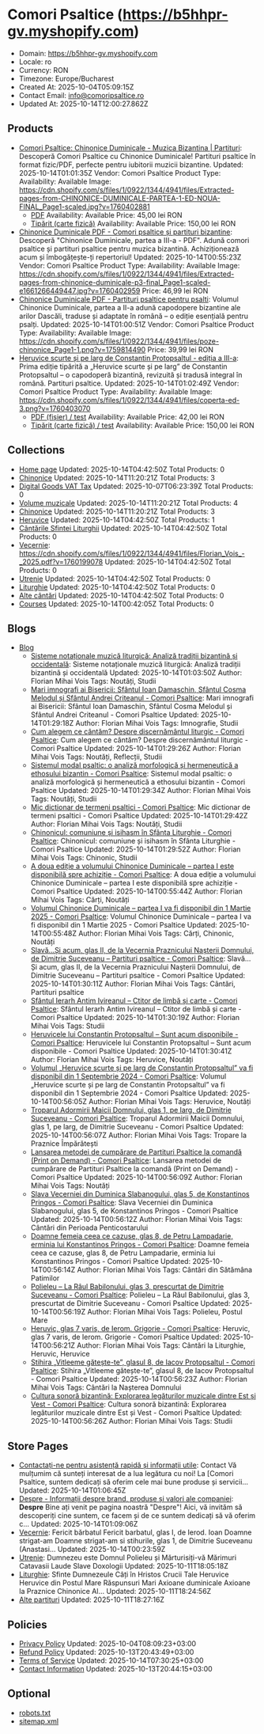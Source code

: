 # Comori Psaltice (https://b5hhpr-gv.myshopify.com)

- Domain: https://b5hhpr-gv.myshopify.com
- Locale: ro
- Currency: RON
- Timezone: Europe/Bucharest
- Created At: 2025-10-04T05:09:15Z
- Contact Email: info@comoripsaltice.ro
- Updated At: 2025-10-14T12:00:27.862Z

## Products

- [Comori Psaltice: Chinonice Duminicale - Muzica Bizantina | Partituri](https://b5hhpr-gv.myshopify.com/products/chinonice-duminicale-partea-i): Descoperă Comori Psaltice cu Chinonice Duminicale! Partituri psaltice în format fizic/PDF, perfecte pentru iubitorii muzicii bizantine.
  Updated: 2025-10-14T01:01:35Z
  Vendor: Comori Psaltice
  Product Type: 
  Availability: Available
  Image: https://cdn.shopify.com/s/files/1/0922/1344/4941/files/Extracted-pages-from-CHINONICE-DUMINICALE-PARTEA-1-ED-NOUA-FINAL_Page1-scaled.jpg?v=1760402881
  - [PDF](https://b5hhpr-gv.myshopify.com/products/chinonice-duminicale-partea-i?variant=52564064141645)
    Availability: Available
    Price: 45,00 lei RON
  - [Tipărit (carte fizică)](https://b5hhpr-gv.myshopify.com/products/chinonice-duminicale-partea-i?variant=52564073873741)
    Availability: Available
    Price: 150,00 lei RON
- [Chinonice Duminicale PDF - Comori psaltice și partituri bizantine](https://b5hhpr-gv.myshopify.com/products/chinonice-duminicale-partea-a-iii-a-pdf): Descoperă "Chinonice Duminicale, partea a III-a - PDF". Adună comori psaltice și partituri psaltice pentru muzica bizantină. Achiziționează acum și îmbogățește-ți repertoriul!
  Updated: 2025-10-14T00:55:23Z
  Vendor: Comori Psaltice
  Product Type: 
  Availability: Available
  Image: https://cdn.shopify.com/s/files/1/0922/1344/4941/files/Extracted-pages-from-chinonice-duminicale-p3-final_Page1-scaled-e1661266449447.jpg?v=1760402959
  Price: 46,99 lei RON
- [Chinonice Duminicale PDF - Partituri psaltice pentru psalti](https://b5hhpr-gv.myshopify.com/products/chinonice-duminicale-partea-a-ii-a): Volumul Chinonice Duminicale, partea a II-a adună capodopere bizantine ale arilor Dascăli, traduse și adaptate în română – o ediție esențială pentru psalți.
  Updated: 2025-10-14T01:00:51Z
  Vendor: Comori Psaltice
  Product Type: 
  Availability: Available
  Image: https://cdn.shopify.com/s/files/1/0922/1344/4941/files/poze-chinonice_Page1-1.png?v=1759814490
  Price: 39,99 lei RON
- [Heruvice scurte și pe larg de Constantin Protopsaltul - ediția a III-a](https://b5hhpr-gv.myshopify.com/products/heruvice-scurte-si-pe-larg-de-constantin-protopsaltul): Prima ediție tipărită a „Heruvice scurte și pe larg” de Constantin Protopsaltul – o capodoperă bizantină, revizuită și tradusă integral în română. Partituri psaltice.
  Updated: 2025-10-14T01:02:49Z
  Vendor: Comori Psaltice
  Product Type: 
  Availability: Available
  Image: https://cdn.shopify.com/s/files/1/0922/1344/4941/files/coperta-ed-3.png?v=1760403070
  - [PDF (fișier) / test](https://b5hhpr-gv.myshopify.com/products/heruvice-scurte-si-pe-larg-de-constantin-protopsaltul?variant=52538748436813)
    Availability: Available
    Price: 42,00 lei RON
  - [Tipărit (carte fizică) / test](https://b5hhpr-gv.myshopify.com/products/heruvice-scurte-si-pe-larg-de-constantin-protopsaltul?variant=52538748469581)
    Availability: Available
    Price: 150,00 lei RON

## Collections

- [Home page](https://b5hhpr-gv.myshopify.com/collections/frontpage)
  Updated: 2025-10-14T04:42:50Z
  Total Products: 0
- [Chinonice](https://b5hhpr-gv.myshopify.com/collections/chinonice)
  Updated: 2025-10-14T11:20:21Z
  Total Products: 3
- [Digital Goods VAT Tax](https://b5hhpr-gv.myshopify.com/collections/digital-goods-vat-tax)
  Updated: 2025-10-07T06:23:39Z
  Total Products: 0
- [Volume muzicale](https://b5hhpr-gv.myshopify.com/collections/volume-muzicale)
  Updated: 2025-10-14T11:20:21Z
  Total Products: 4
- [Chinonice](https://b5hhpr-gv.myshopify.com/collections/chinonice-1)
  Updated: 2025-10-14T11:20:21Z
  Total Products: 3
- [Heruvice](https://b5hhpr-gv.myshopify.com/collections/heruvice-1)
  Updated: 2025-10-14T04:42:50Z
  Total Products: 1
- [Cântările Sfintei Liturghii](https://b5hhpr-gv.myshopify.com/collections/cantarile-sfintei-liturghii)
  Updated: 2025-10-14T04:42:50Z
  Total Products: 0
- [Vecernie](https://b5hhpr-gv.myshopify.com/collections/vecernie): https://cdn.shopify.com/s/files/1/0922/1344/4941/files/Florian_Vois_-_2025.pdf?v=1760199078
  Updated: 2025-10-14T04:42:50Z
  Total Products: 0
- [Utrenie](https://b5hhpr-gv.myshopify.com/collections/utrenie)
  Updated: 2025-10-14T04:42:50Z
  Total Products: 0
- [Liturghie](https://b5hhpr-gv.myshopify.com/collections/liturghie)
  Updated: 2025-10-14T04:42:50Z
  Total Products: 0
- [Alte cântări](https://b5hhpr-gv.myshopify.com/collections/alte-cantari)
  Updated: 2025-10-14T04:42:50Z
  Total Products: 0
- [Courses](https://b5hhpr-gv.myshopify.com/collections/courses)
  Updated: 2025-10-14T00:42:05Z
  Total Products: 0

## Blogs

- [Blog](https://b5hhpr-gv.myshopify.com/blogs/news)
  - [Sisteme notaționale muzică liturgică: Analiză tradiții bizantină și occidentală](https://b5hhpr-gv.myshopify.com/blogs/news/sisteme-notationale-in-muzica-liturgica-o-analiza-comparativa-intre-traditiile-bizantina-si-occidentala): Sisteme notaționale muzică liturgică: Analiză tradiții bizantină și occidentală
    Updated: 2025-10-14T01:03:50Z
    Author: Florian Mihai Vois
    Tags: Noutăți, Studii
  - [Mari imnografi ai Bisericii: Sfântul Ioan Damaschin, Sfântul Cosma Melodul și Sfântul Andrei Criteanul - Comori Psaltice](https://b5hhpr-gv.myshopify.com/blogs/news/mari-imnografi-ai-bisericii-sfantul-ioan-damaschin-sfantul-cosma-melodul-și-sfantul-andrei-criteanul): Mari imnografi ai Bisericii: Sfântul Ioan Damaschin, Sfântul Cosma Melodul și Sfântul Andrei Criteanul - Comori Psaltice
    Updated: 2025-10-14T01:29:18Z
    Author: Florian Mihai Vois
    Tags: Imnografie, Studii
  - [Cum alegem ce cântăm? Despre discernământul liturgic - Comori Psaltice](https://b5hhpr-gv.myshopify.com/blogs/news/cum-alegem-ce-cantam-despre-discernamantul-liturgic): Cum alegem ce cântăm? Despre discernământul liturgic - Comori Psaltice
    Updated: 2025-10-14T01:29:26Z
    Author: Florian Mihai Vois
    Tags: Noutăți, Reflecții, Studii
  - [Sistemul modal psaltic: o analiză morfologică și hermeneutică a ethosului bizantin - Comori Psaltice](https://b5hhpr-gv.myshopify.com/blogs/news/sistemul-modal-psaltic-o-analiza-morfologica-și-hermeneutica-a-ethosului-bizantin): Sistemul modal psaltic: o analiză morfologică și hermeneutică a ethosului bizantin - Comori Psaltice
    Updated: 2025-10-14T01:29:34Z
    Author: Florian Mihai Vois
    Tags: Noutăți, Studii
  - [Mic dictionar de termeni psaltici - Comori Psaltice](https://b5hhpr-gv.myshopify.com/blogs/news/mic-dictionar-de-termeni-psaltici): Mic dictionar de termeni psaltici - Comori Psaltice
    Updated: 2025-10-14T01:29:42Z
    Author: Florian Mihai Vois
    Tags: Noutăți, Studii
  - [Chinonicul: comuniune și isihasm în Sfânta Liturghie - Comori Psaltice](https://b5hhpr-gv.myshopify.com/blogs/news/chinonicul-comuniune-și-isihasm-in-sfanta-liturghie): Chinonicul: comuniune și isihasm în Sfânta Liturghie - Comori Psaltice
    Updated: 2025-10-14T01:29:52Z
    Author: Florian Mihai Vois
    Tags: Chinonic, Studii
  - [A doua ediție a volumului Chinonice Duminicale – partea I este disponibilă spre achiziție - Comori Psaltice](https://b5hhpr-gv.myshopify.com/blogs/news/a-doua-ediție-a-volumului-chinonice-duminicale-partea-i-este-disponibila-spre-achiziție): A doua ediție a volumului Chinonice Duminicale – partea I este disponibilă spre achiziție - Comori Psaltice
    Updated: 2025-10-14T00:55:44Z
    Author: Florian Mihai Vois
    Tags: Cărți, Noutăți
  - [Volumul Chinonice Duminicale – partea I va fi disponibil din 1 Martie 2025 - Comori Psaltice](https://b5hhpr-gv.myshopify.com/blogs/news/volumul-chinonice-duminicale-partea-i-va-fi-disponibil-din-1-martie-2025): Volumul Chinonice Duminicale – partea I va fi disponibil din 1 Martie 2025 - Comori Psaltice
    Updated: 2025-10-14T00:55:48Z
    Author: Florian Mihai Vois
    Tags: Cărți, Chinonic, Noutăți
  - [Slavă…Și acum, glas II, de la Vecernia Praznicului Nașterii Domnului, de Dimitrie Suceveanu – Partituri psaltice - Comori Psaltice](https://b5hhpr-gv.myshopify.com/blogs/news/slava-și-acum-glas-ii-de-la-vecernia-praznicului-nașterii-domnului-de-dimitrie-suceveanu-partituri-psaltice): Slavă…Și acum, glas II, de la Vecernia Praznicului Nașterii Domnului, de Dimitrie Suceveanu – Partituri psaltice - Comori Psaltice
    Updated: 2025-10-14T01:30:11Z
    Author: Florian Mihai Vois
    Tags: Cântări, Partituri psaltice
  - [Sfântul Ierarh Antim Ivireanul – Ctitor de limbă și carte - Comori Psaltice](https://b5hhpr-gv.myshopify.com/blogs/news/sfantul-ierarh-antim-ivireanul-ctitor-de-limba-și-carte): Sfântul Ierarh Antim Ivireanul – Ctitor de limbă și carte - Comori Psaltice
    Updated: 2025-10-14T01:30:19Z
    Author: Florian Mihai Vois
    Tags: Studii
  - [Heruvicele lui Constantin Protopsaltul – Sunt acum disponibile - Comori Psaltice](https://b5hhpr-gv.myshopify.com/blogs/news/heruvicele-lui-constantin-protopsaltul-sunt-acum-disponibile): Heruvicele lui Constantin Protopsaltul – Sunt acum disponibile - Comori Psaltice
    Updated: 2025-10-14T01:30:41Z
    Author: Florian Mihai Vois
    Tags: Heruvice, Noutăți
  - [Volumul „Heruvice scurte și pe larg de Constantin Protopsaltul” va fi disponibil din 1 Septembrie 2024 - Comori Psaltice](https://b5hhpr-gv.myshopify.com/blogs/news/volumul-heruvice-scurte-și-pe-larg-de-constantin-protopsaltul-va-fi-disponibil-din-1-septembrie-2024): Volumul „Heruvice scurte și pe larg de Constantin Protopsaltul” va fi disponibil din 1 Septembrie 2024 - Comori Psaltice
    Updated: 2025-10-14T00:56:05Z
    Author: Florian Mihai Vois
    Tags: Heruvice, Noutăți
  - [Troparul Adormirii Maicii Domnului, glas 1, pe larg, de Dimitrie Suceveanu - Comori Psaltice](https://b5hhpr-gv.myshopify.com/blogs/news/troparul-adormirii-maicii-domnului-glas-1-pe-larg-de-dimitrie-suceveanu): Troparul Adormirii Maicii Domnului, glas 1, pe larg, de Dimitrie Suceveanu - Comori Psaltice
    Updated: 2025-10-14T00:56:07Z
    Author: Florian Mihai Vois
    Tags: Tropare la Praznice Împărătești
  - [Lansarea metodei de cumpărare de Partituri Psaltice la comandă (Print on Demand) - Comori Psaltice](https://b5hhpr-gv.myshopify.com/blogs/news/lansarea-metodei-de-cumparare-de-partituri-psaltice-la-comanda-print-on-demand): Lansarea metodei de cumpărare de Partituri Psaltice la comandă (Print on Demand) - Comori Psaltice
    Updated: 2025-10-14T00:56:09Z
    Author: Florian Mihai Vois
    Tags: Noutăți
  - [Slava Vecerniei din Duminica Slabanogului, glas 5, de Konstantinos Pringos - Comori Psaltice](https://b5hhpr-gv.myshopify.com/blogs/news/slava-vecerniei-din-duminica-slabanogului-glas-5-de-konstantinos-pringos): Slava Vecerniei din Duminica Slabanogului, glas 5, de Konstantinos Pringos - Comori Psaltice
    Updated: 2025-10-14T00:56:12Z
    Author: Florian Mihai Vois
    Tags: Cântări din Perioada Penticostarului
  - [Doamne femeia ceea ce cazuse, glas 8, de Petru Lampadarie, erminia lui Konstantinos Pringos - Comori Psaltice](https://b5hhpr-gv.myshopify.com/blogs/news/doamne-femeia-ceea-ce-cazuse-glas-8-de-petru-lampadarie-erminia-lui-konstantinos-pringos): Doamne femeia ceea ce cazuse, glas 8, de Petru Lampadarie, erminia lui Konstantinos Pringos - Comori Psaltice
    Updated: 2025-10-14T00:56:14Z
    Author: Florian Mihai Vois
    Tags: Cântări din Sătămâna Patimilor
  - [Polieleu – La Râul Babilonului, glas 3, prescurtat de Dimitrie Suceveanu - Comori Psaltice](https://b5hhpr-gv.myshopify.com/blogs/news/polieleu-la-raul-babilonului-glas-3-prescurtat-de-dimitrie-suceveanu): Polieleu – La Râul Babilonului, glas 3, prescurtat de Dimitrie Suceveanu - Comori Psaltice
    Updated: 2025-10-14T00:56:19Z
    Author: Florian Mihai Vois
    Tags: Polieleu, Postul Mare
  - [Heruvic, glas 7 varis, de Ierom. Grigorie - Comori Psaltice](https://b5hhpr-gv.myshopify.com/blogs/news/heruvic-glas-7-varis-de-ierom-grigorie): Heruvic, glas 7 varis, de Ierom. Grigorie - Comori Psaltice
    Updated: 2025-10-14T00:56:21Z
    Author: Florian Mihai Vois
    Tags: Cântări la Liturghie, Heruvic, Heruvice
  - [Stihira „Vitleeme gătește-te”, glasul 8, de Iacov Protopsaltul - Comori Psaltice](https://b5hhpr-gv.myshopify.com/blogs/news/stihira-vitleeme-gatește-te-glasul-8-de-iacov-protopsaltul): Stihira „Vitleeme gătește-te”, glasul 8, de Iacov Protopsaltul - Comori Psaltice
    Updated: 2025-10-14T00:56:23Z
    Author: Florian Mihai Vois
    Tags: Cântări la Nașterea Domnului
  - [Cultura sonoră bizantină: Explorarea legăturilor muzicale dintre Est și Vest - Comori Psaltice](https://b5hhpr-gv.myshopify.com/blogs/news/cultura-sonora-bizantina-explorarea-legaturilor-muzicale-dintre-est-și-vest): Cultura sonoră bizantină: Explorarea legăturilor muzicale dintre Est și Vest - Comori Psaltice
    Updated: 2025-10-14T00:56:26Z
    Author: Florian Mihai Vois
    Tags: Studii

## Store Pages

- [Contactați-ne pentru asistență rapidă și informații utile](https://b5hhpr-gv.myshopify.com/pages/contact): Contact Vă mulțumim că sunteți interesat de a lua legătura cu noi! La [Comori Psaltice, suntem dedicați să oferim cele mai bune produse și servicii...
  Updated: 2025-10-14T01:06:45Z
- [Despre - Informații despre brand, produse și valori ale companiei](https://b5hhpr-gv.myshopify.com/pages/despre): **Despre** Bine ați venit pe pagina noastră "Despre"! Aici, vă invităm să descoperiți cine suntem, ce facem și de ce suntem dedicați să vă oferim c...
  Updated: 2025-10-14T01:09:06Z
- [Vecernie](https://b5hhpr-gv.myshopify.com/pages/vecernie): Fericit bărbatul Fericit barbatul, glas I, de Ierod. Ioan Doamne strigat-am Doamne strigat-am si stihurile, glas 1, de Dimitrie Suceveanu (Anastasi...
  Updated: 2025-10-14T00:23:59Z
- [Utrenie](https://b5hhpr-gv.myshopify.com/pages/utrenie): Dumnezeu este Domnul Polieleu și Mărturisiți-vă Mărimuri Catavasii Laude Slave Doxologii
  Updated: 2025-10-11T18:05:18Z
- [Liturghie](https://b5hhpr-gv.myshopify.com/pages/liturghie): Sfinte Dumnezeule Câți în Hristos Crucii Tale Heruvice Heruvice din Postul Mare Răspunsuri Mari Axioane duminicale Axioane la Praznice Chinonice Al...
  Updated: 2025-10-11T18:24:56Z
- [Alte partituri](https://b5hhpr-gv.myshopify.com/pages/alte-partituri)
  Updated: 2025-10-11T18:27:16Z

## Policies

- [Privacy Policy](https://b5hhpr-gv.myshopify.com/policies/privacy-policy)
  Updated: 2025-10-04T08:09:23+03:00
- [Refund Policy](https://b5hhpr-gv.myshopify.com/policies/refund-policy)
  Updated: 2025-10-13T20:43:49+03:00
- [Terms of Service](https://b5hhpr-gv.myshopify.com/policies/terms-of-service)
  Updated: 2025-10-14T07:30:25+03:00
- [Contact Information](https://b5hhpr-gv.myshopify.com/policies/contact-information)
  Updated: 2025-10-13T20:44:15+03:00

## Optional

- [robots.txt](https://b5hhpr-gv.myshopify.com/robots.txt)
- [sitemap.xml](https://b5hhpr-gv.myshopify.com/sitemap.xml)
